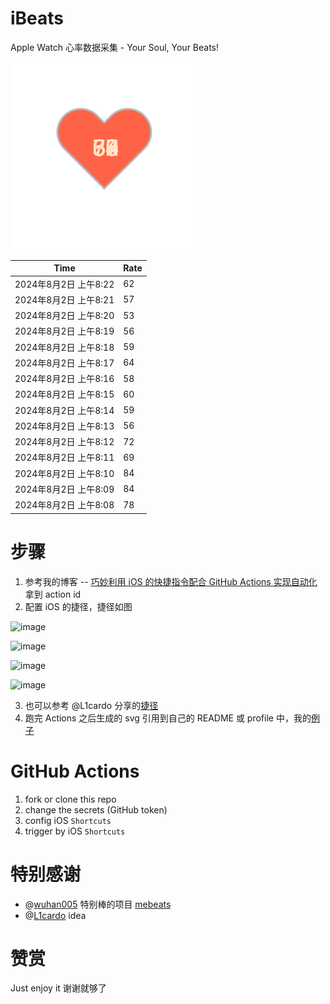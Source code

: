# iBeats
Apple Watch 心率数据采集 - Your Soul, Your Beats!

![](./files/heart.svg)

<!--START_SECTION:my_heart_rate-->
| Time | Rate | 
 | ---- | ---- | 
| 2024年8月2日 上午8:22 | 62 |
| 2024年8月2日 上午8:21 | 57 |
| 2024年8月2日 上午8:20 | 53 |
| 2024年8月2日 上午8:19 | 56 |
| 2024年8月2日 上午8:18 | 59 |
| 2024年8月2日 上午8:17 | 64 |
| 2024年8月2日 上午8:16 | 58 |
| 2024年8月2日 上午8:15 | 60 |
| 2024年8月2日 上午8:14 | 59 |
| 2024年8月2日 上午8:13 | 56 |
| 2024年8月2日 上午8:12 | 72 |
| 2024年8月2日 上午8:11 | 69 |
| 2024年8月2日 上午8:10 | 84 |
| 2024年8月2日 上午8:09 | 84 |
| 2024年8月2日 上午8:08 | 78 |

<!--END_SECTION:my_heart_rate-->

# 步骤
1. 参考我的博客 -- [巧妙利用 iOS 的快捷指令配合 GitHub Actions 实现自动化](https://github.com/yihong0618/gitblog/issues/198) 拿到 action id
2. 配置 iOS 的捷径，捷径如图

![image](https://user-images.githubusercontent.com/15976103/122154218-0db0b480-ce97-11eb-93bb-5aec07c558dc.png)

![image](https://user-images.githubusercontent.com/15976103/122154236-186b4980-ce97-11eb-8e4b-70551a0391ae.png)

![image](https://user-images.githubusercontent.com/15976103/122154268-2d47dd00-ce97-11eb-902e-3acf292265a9.png)

![image](https://user-images.githubusercontent.com/15976103/122174055-fa144680-ceb4-11eb-9be2-3eb83cd516f7.png)

3. 也可以参考 @L1cardo 分享的[捷径](https://www.icloud.com/shortcuts/6ab6047b459c41ad822ad6b94b1c03d4)
4. 跑完 Actions 之后生成的 svg 引用到自己的 README 或 profile 中，我的[例子](https://github.com/yihong0618) 

# GitHub Actions

1. fork or clone this repo
2. change the secrets (GitHub token)
3. config iOS `Shortcuts` 
4. trigger by iOS `Shortcuts`

# 特别感谢
- @[wuhan005](https://github.com/wuhan005) 特别棒的项目 [mebeats](https://github.com/wuhan005/mebeats)
- @[L1cardo](https://github.com/L1cardo) idea

# 赞赏
Just enjoy it
谢谢就够了
